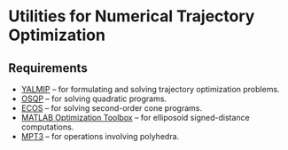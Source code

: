 # Utilities for Numerical Trajectory Optimization

## Requirements

 - [YALMIP](https://yalmip.github.io/) &ndash; for formulating and solving trajectory optimization problems.
 - [OSQP](https://osqp.org/) &ndash; for solving quadratic programs.
 - [ECOS](https://github.com/embotech/ecos) &ndash; for solving second-order cone programs.
 - [MATLAB Optimization Toolbox](https://www.mathworks.com/products/optimization.html) &ndash; for elliposoid signed-distance computations.
 - [MPT3](https://www.mpt3.org/) &ndash; for operations involving polyhedra.
